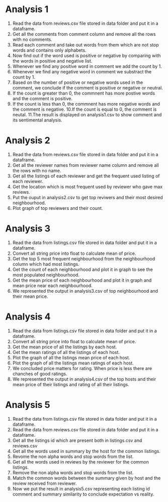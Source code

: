 
# Analysis 1
1. Read the data from reviews.csv file stored in data folder and put it in a dataframe.
2. Get all the comments from comment column and remove all the rows with no comments.
3. Read each comment and take out words from them which are not stop words and contains only alphabets.
4. Now find out if the word used is positive or negative by comparing with the words in positive and negative list.
5. Whenever we find any positive word in comment we add the count by 1.
6. Whenever we find any negative word in comment we substract the count by 1.
7. Based on the number of positive or negative words used in the comment, we conclude if the comment is positive or negative or 
   neutral.
8. If the count is greater than 0, the commnent has more postive words and the comment is positive.
9. If the count is less than 0, the commnent has more negative words and the comment is negative.
10.If the count is equal to 0, the comment is neutal.
11.The result is displayed on analysis1.csv to show comment and its sentimental analysis. 


# Analysis 2
1. Read the data from reviews.csv file stored in data folder and put it in a dataframe.
2. Get all the reviewer names from reviewer name column and remove all the rows with no name.
3. Get all the listings of each reviewer and get the frequent used listing of each reviewer.
4. Get the location which is most frequent used by reviewer who gave max reviews.
5. Put the ouput in analysis2.csv to get top reviwers and their most desired neighbourhood.
6. Plot graph of top reviewers and their count.


# Analysis 3
1. Read the data from listings.csv file stored in data folder and put it in a dataframe.
2. Convert all string price into float to calculate mean of price.
3. Get the top 5 most frequent neighbourhood from the neighbourhood column which had most listings.
4. Get the count of each neighbourhood and plot it in graph to see the most populated neighbourhood.
5. Get the mean price of each neighbourhood and plot it in graph and mean price near each neighbourhood.
6. We represented the output in analysis3.csv of top neighbourhood and their mean price.


# Analysis 4
1. Read the data from listings.csv file stored in data folder and put it in a dataframe.
2. Convert all string price into float to calculate mean of price.
3. Get the mean price of all the listings by each host.
4. Get the mean ratings of all the listings of each host.
5. Plot the graph of all the listings mean price of each host.
6. Plot the graph of all the listings mean ratings of each host.
7. We concluded price matters for rating. When price is less there are chanches of good ratings.
8. We represented the output in analysis4.csv of the top hosts and their mean price of their listings and rating of all 
   their listings.


# Analysis 5
1. Read the data from listings.csv file stored in data folder and put it in a dataframe.
2. Read the data from reviews.csv file stored in data folder and put it in a dataframe.
2. Get all the listings id which are present both in listings.csv and reviews.csv
3. Get all the words used in summary by the host for the common listings.
4. Revome the non alpha words and stop words from the list.
5. Get all the words used in reviews by the reviewer for the common listings.
6. Remove the non alpha words and stop words from the list.
7. Match the common words between the summary given by host and the review received from reviewer.
8. Now we put the result in analysis5.csv representing each listing id comment and summary similarity to conclude expectation 
   vs reality.
